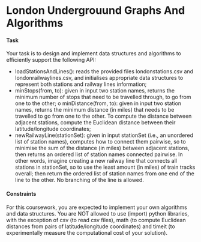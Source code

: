 # London Undergrouund Graphs And Algorithms

#### Task
Your task is to design and implement data structures and algorithms to efficiently support the following API:
- loadStationsAndLines(): reads the provided files londonstations.csv and londonrailwaylines.csv, and initialises appropriate data structures to represent both stations and railway lines information;
- minStops(from, to): given in input two station names, returns the minimum number of stops that need to be travelled through, to go from one to the other; o minDistance(from, to): given in input two station names, returns the minimum
distance (in miles) that needs to be travelled to go from one to the other. To compute the distance between adjacent stations, compute the Euclidean distance between their latitude/longitude coordinates;
- newRailwayLine(stationSet): given in input stationSet (i.e., an unordered list of station names), computes how to connect them pairwise, so to minimise the sum of the distance (in miles) between adjacent stations, then returns an ordered list of station names connected pairwise. In other words, imagine
creating a new railway line that connects all stations in stationSet, so to use the least amount (in miles) of train tracks overall; then return the ordered list of station names from one end of the line to the other. No branching of the line is allowed.

#### Constraints
For this coursework, you are expected to implement your own algorithms and data structures. You are NOT allowed to use (import) python libraries, with the exception of csv (to read csv files), math (to compute Euclidean distances from pairs of latitude/longitude coordinates) and timeit (to experimentally measure the computational cost of your solution).
